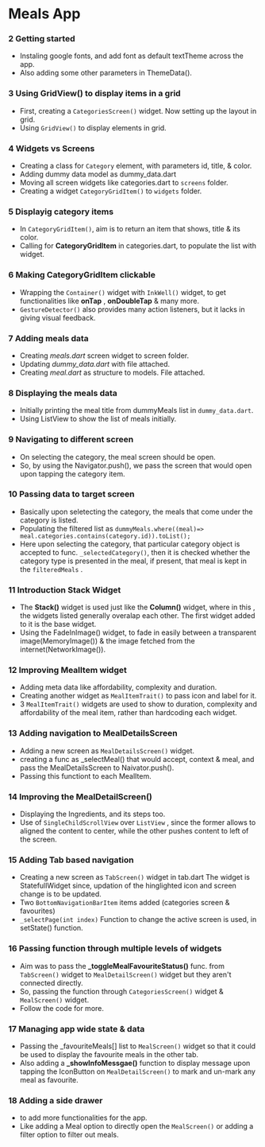 # Meals App

### 2 Getting started
- Instaling google fonts, and add font as default textTheme across the app.
- Also adding some other parameters in ThemeData().

### 3 Using GridView() to display items in a grid
- First, creating a `CategoriesScreen()` widget. Now setting up the layout in grid.
- Using `GridView()` to display elements in grid.

### 4 Widgets vs Screens
- Creating a class for `Category` element, with parameters id, title, & color.
- Adding dummy data model as dummy_data.dart 
- Moving all screen widgets like categories.dart to `screens` folder.
- Creating a widget `CategoryGridItem()` to `widgets` folder.

### 5 Displayig category items
- In `CategoryGridItem()`, aim is to return an item that shows, title & its color.
- Calling for **CategoryGridItem** in categories.dart, to populate the list with widget.

### 6 Making CategoryGridItem clickable
- Wrapping the `Container()` widget with `InkWell()` widget, to get functionalities like **onTap** , **onDoubleTap** & many more.
- `GestureDetector()` also provides many action listeners, but it lacks in giving visual feedback.

### 7 Adding meals data 
- Creating *meals.dart* screen widget to screen folder.
- Updating *dummy_data.dart* with file attached.
- Creating *meal.dart* as structure to models. File attached.

### 8 Displaying the meals data
- Initially printing the meal title from dummyMeals list in `dummy_data.dart`.
- Using ListView to show the list of meals initially.

### 9 Navigating to different screen
- On selecting the category, the meal screen should be open.
- So, by using the Navigator.push(), we pass the screen that would open upon tapping the category item.

### 10 Passing data to target screen
- Basically upon seletecting the category, the meals that come under the category is listed.
- Populating the filtered list as ```dummyMeals.where((meal)=> meal.categories.contains(category.id)).toList();```
- Here upon selecting the category, that particular category object is accepted to func. `_selectedCategory()`, then it is checked whether the category type is presented in the meal, if present, that meal is kept in the `filteredMeals` . 

### 11 Introduction Stack Widget
- The **Stack()** widget is used just like the **Column()** widget, where in this , the widgets listed generally overalap each other. The first widget added to it is the base widget.
- Using the FadeInImage() widget, to fade in easily between a transparent image(MemoryImage()) & the image fetched from the internet(NetworkImage()).

### 12 Improving MealItem widget
- Adding meta data like affordability, complexity and duration.
- Creating another widget as `MealItemTrait()` to pass icon and label for it. 
- 3 `MealItemTrait()` widgets are used to show to duration, complexity and affordability of the meal item, rather than hardcoding each widget.

### 13 Adding navigation to MealDetailsScreen
- Adding a new screen as `MealDetailsScreen()` widget.
- creating a func as _selectMeal() that would accept, context & meal, and pass the MealDetailsScreen to Naivator.push().
- Passing this functiont to each MealItem.

### 14 Improving the MealDetailScreen()
- Displaying the Ingredients, and its steps too.
- Use of `SingleChildScrollView` over `ListView` , since the former allows to aligned the content to center, while the other pushes content to left of the screen.

### 15 Adding Tab based navigation 
- Creating a new screen as `TabScreen()` widget in tab.dart The widget is StatefullWidget since, updation of the hinglighted icon and screen change is to be updated. 
- Two `BottomNavigationBarItem` items added (categories screen & favourites)
- `_selectPage(int index)` Function to change the active screen is used, in setState() function. 

### 16 Passing function through multiple levels of widgets 
- Aim was to pass the **_toggleMealFavouriteStatus()** func. from `TabScreen()` widget to `MealDetailScreen()` widget but they aren't connected directly.
- So, passing the function through `CategoriesScreen()` widget & `MealScreen()` widget.
- Follow the code for more.

### 17 Managing app wide state & data
- Passing the _favouriteMeals[] list to `MealScreen()` widget so that it could be used to display the favourite meals in the other tab.
- Also adding a **_showInfoMessgae()** function to display message upon tapping the IconButton on `MealDetailScreen()` to mark and un-mark any meal as favourite.

### 18 Adding a side drawer
- to add more functionalities for the app.
- Like adding a Meal option to directly open the `MealScreen()` or adding a filter option to filter out meals.